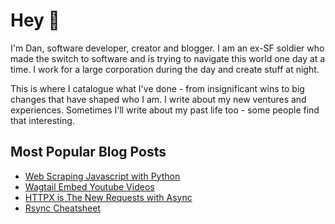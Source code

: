 # Hey 👋

I'm Dan, software developer, creator and blogger. I am an ex-SF soldier who made the switch to software and is trying to navigate this world one day at a time. I work for a large corporation during the day and create stuff at night.

This is where I catalogue what I've done - from insignificant wins to big changes that have shaped who I am. I write about my new ventures and experiences. Sometimes I'll write about my past life too - some people find that interesting.

## Most Popular Blog Posts

- [Web Scraping Javascript with Python](https://www.danielms.site/blog/web-scraping-javascript-with-python-xhr/)
- [Wagtail Embed Youtube Videos](https://www.danielms.site/blog/wagtail-embedurl-youtube-tags/)
- [HTTPX is The New Requests with Async](https://www.danielms.site/blog/httpx-is-the-new-requests-with-async/)
- [Rsync Cheatsheet](https://www.danielms.site/blog/rsync-cheatsheet/)

[comment]: <> (## Monthly Retrospectives)

[comment]: <> (- [January 2021]&#40;{{< ref "retrospectives/01-2021.md" >}}&#41;)

[comment]: <> (- [February 2021]&#40;{{< ref "retrospectives/02-2021.md" >}}&#41;)

